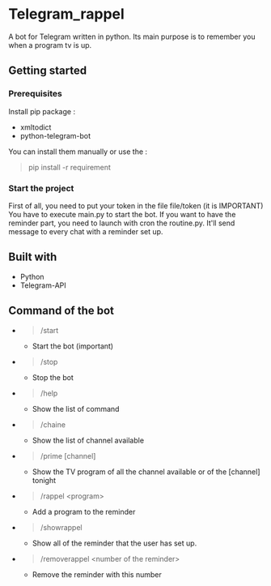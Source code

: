 # Telegram_rappel

A bot for Telegram written in python. Its main purpose is to remember you when a program tv is up.

## Getting started
### Prerequisites
Install pip package :
- xmltodict
- python-telegram-bot

You can install them manually or use the :
>pip install -r requirement

### Start the project

First of all, you need to put your token in the file file/token (it is IMPORTANT)
You have to execute main.py to start the bot. If you want to have the reminder part, you need to launch with cron the routine.py. It'll send message to every chat with a reminder set up.


## Built with

- Python
- Telegram-API

## Command of the bot

- >/start
    - Start the bot (important)
- >/stop
    - Stop the bot

- >/help
    - Show the list of command
- >/chaine
    - Show the list of channel available
- >/prime \[channel\]
    - Show the TV program of all the channel available or of the \[channel\] tonight
- >/rappel \<program\>
    - Add a program to the reminder
- >/showrappel
    - Show all of the reminder that the user has set up.
- >/removerappel \<number of the reminder\>
    - Remove the reminder with this number

